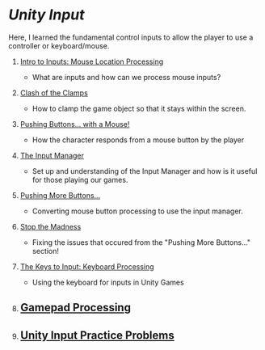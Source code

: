 # ***Unity Input***
Here, I learned the fundamental control inputs to allow the player to use a controller or keyboard/mouse.

1. [Intro to Inputs: Mouse Location Processing](MouseLocationProc/notes.md)
    - What are inputs and how can we process mouse inputs?

2. [Clash of the Clamps](Clampdown/notes.md)
    - How to clamp the game object so that it stays within the screen.

3. [Pushing Buttons... with a Mouse!](MouseButtonProc/notes.md)
    - How the character responds from a mouse button by the player

4. [The Input Manager](InputManager/notes.md)
    - Set up and understanding of the Input Manager and how is it useful for those playing our games.

5. [Pushing More Buttons...](MouseButtonRevisit/notes.md)
    - Converting mouse button processing to use the input manager.

6. [Stop the Madness](StopTheMadness/notes.md)
    - Fixing the issues that occured from the "Pushing More Buttons..." section!

7. [The Keys to Input: Keyboard Processing](KeyboardProc/notes.md)
    - Using the keyboard for inputs in Unity Games

8. [Gamepad Processing](GamepadProc/notes.md)
    - 
9. [Unity Input Practice Problems](Exercises/notes.md)
    - 
